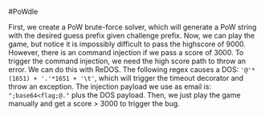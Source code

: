 #PoWdle

First, we create a PoW brute-force solver, which will generate a PoW string with the desired guess prefix given challenge prefix. Now, we can play the game, but notice it is impossibly difficult to pass the highscore of 9000. However, there is an command injection if we pass a score of 3000. To trigger the command injection, we need the high score path to throw an error. We can do this with ReDOS. The following regex causes a DOS: `'@'*(1651) + '.'*1651 + '\t'`, which will trigger the timeout decorator and throw an exception. The injection payload we use as email is: `";base64<flag;@."` plus the DOS payload. Then, we just play the game manually and get a score > 3000 to trigger the bug.
